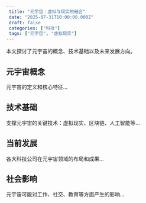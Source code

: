 ```yaml
---
 title: "元宇宙：虚拟与现实的融合"
 date: "2025-07-31T10:00:00.000Z"
 draft: false
 categories: ["科技"]
 tags: ["元宇宙", "虚拟现实"]
---
```


本文探讨了元宇宙的概念、技术基础以及未来发展方向。

## 元宇宙概念
元宇宙的定义和核心特征...

## 技术基础
支撑元宇宙的关键技术：虚拟现实、区块链、人工智能等...

## 当前发展
各大科技公司在元宇宙领域的布局和成果...

## 社会影响
元宇宙可能对工作、社交、教育等方面产生的影响...